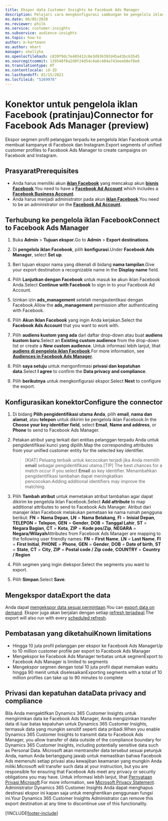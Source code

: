 ```yaml
---
title: Ekspor data Customer Insights ke Facebook Ads Manager
description: Pelajari cara mengkonfigurasi sambungan ke pengelola iklan Facebook.
ms.date: 06/05/2020
ms.reviewer: philk
ms.service: customer-insights
ms.subservice: audience-insights
ms.topic: how-to
author: m-hartmann
ms.author: mhart
manager: shellyha
ms.openlocfilehash: c839f9dc7e403412c0e3d936392d45a43bc63545
ms.sourcegitcommit: 139548f8a2d0f24d54c4a6c404a743eeeb8ef8e0
ms.translationtype: HT
ms.contentlocale: id-ID
ms.lasthandoff: 02/15/2021
ms.locfileid: "5269978"
---
```

# <a name="connector-for-facebook-ads-manager-preview"></a><span data-ttu-id="e9957-103">Konektor untuk pengelola iklan Facebook (pratinjau)</span><span class="sxs-lookup"><span data-stu-id="e9957-103">Connector for Facebook Ads Manager (preview)</span></span>

<span data-ttu-id="e9957-104">Ekspor segmen profil pelanggan terpadu ke pengelola iklan Facebook untuk membuat kampanye di Facebook dan Instagram.</span><span class="sxs-lookup"><span data-stu-id="e9957-104">Export segments of unified customer profiles to Facebook Ads Manager to create campaigns on Facebook and Instagram.</span></span>

## <a name="prerequisites"></a><span data-ttu-id="e9957-105">Prasyarat</span><span class="sxs-lookup"><span data-stu-id="e9957-105">Prerequisites</span></span>

- <span data-ttu-id="e9957-106">Anda harus memiliki akun [**iklan Facebook**](https://www.facebook.com/business/learn/lessons/step-by-step-ads-manager-account) yang mencakup akun [**bisnis Facebook**](https://business.facebook.com/).</span><span class="sxs-lookup"><span data-stu-id="e9957-106">You need to have a [**Facebook Ad Account**](https://www.facebook.com/business/learn/lessons/step-by-step-ads-manager-account) which includes a [**Facebook Business Account**](https://business.facebook.com/).</span></span>
- <span data-ttu-id="e9957-107">Anda harus menjadi administrator pada akun [**iklan Facebook**](https://www.facebook.com/business/learn/lessons/step-by-step-ads-manager-account).</span><span class="sxs-lookup"><span data-stu-id="e9957-107">You need to be an administrator on the [**Facebook Ad Account**](https://www.facebook.com/business/learn/lessons/step-by-step-ads-manager-account).</span></span>

## <a name="connect-to-facebook-ads-manager"></a><span data-ttu-id="e9957-108">Terhubung ke pengelola iklan Facebook</span><span class="sxs-lookup"><span data-stu-id="e9957-108">Connect to Facebook Ads Manager</span></span>

1. <span data-ttu-id="e9957-109">Buka **Admin** > **Tujuan ekspor**.</span><span class="sxs-lookup"><span data-stu-id="e9957-109">Go to **Admin** > **Export destinations**.</span></span>

1. <span data-ttu-id="e9957-110">Di **pengelola iklan Facebook**, pilih **konfigurasi**.</span><span class="sxs-lookup"><span data-stu-id="e9957-110">Under **Facebook Ads Manager**, select **Set up**.</span></span>

1. <span data-ttu-id="e9957-111">Beri tujuan ekspor nama yang dikenali di bidang **nama tampilan**.</span><span class="sxs-lookup"><span data-stu-id="e9957-111">Give your export destination a recognizable name in the **Display name** field.</span></span>

1. <span data-ttu-id="e9957-112">Pilih **Lanjutkan dengan Facebook** untuk masuk ke akun iklan Facebook Anda.</span><span class="sxs-lookup"><span data-stu-id="e9957-112">Select **Continue with Facebook** to sign in to your Facebook Ad Account.</span></span>

1. <span data-ttu-id="e9957-113">Izinkan izin **ads_management** setelah mengautentikasi dengan Facebook.</span><span class="sxs-lookup"><span data-stu-id="e9957-113">Allow the **ads_management** permission after authenticating with Facebook.</span></span>

1. <span data-ttu-id="e9957-114">Pilih **Akun Iklan Facebook** yang ingin Anda kerjakan.</span><span class="sxs-lookup"><span data-stu-id="e9957-114">Select the **Facebook Ads Account** that you want to work with.</span></span>

1. <span data-ttu-id="e9957-115">Pilih **audiens kustom yang ada** dari daftar drop-down atau buat **audiens kustom baru**.</span><span class="sxs-lookup"><span data-stu-id="e9957-115">Select an **Existing custom audience** from the drop-down list or create a **New custom audience**.</span></span> <span data-ttu-id="e9957-116">Untuk informasi lebih lanjut, lihat [**audiens di pengelola iklan Facebook**](https://www.facebook.com/business/help/744354708981227?id=2469097953376494).</span><span class="sxs-lookup"><span data-stu-id="e9957-116">For more information, see [**Audiences in Facebook Ads Manager**](https://www.facebook.com/business/help/744354708981227?id=2469097953376494).</span></span>

1. <span data-ttu-id="e9957-117">Pilih **saya setuju** untuk mengonfirmasi **privasi dan kepatuhan data**.</span><span class="sxs-lookup"><span data-stu-id="e9957-117">Select **I agree** to confirm the **Data privacy and compliance**.</span></span>

1. <span data-ttu-id="e9957-118">Pilih **berikutnya** untuk mengkonfigurasi ekspor.</span><span class="sxs-lookup"><span data-stu-id="e9957-118">Select **Next** to configure the export.</span></span>

## <a name="configure-the-connector"></a><span data-ttu-id="e9957-119">Konfigurasikan konektor</span><span class="sxs-lookup"><span data-stu-id="e9957-119">Configure the connector</span></span>

1. <span data-ttu-id="e9957-120">Di bidang **Pilih pengidentifikasi utama Anda**, pilih **email**, **nama dan alamat**, atau **telepon** untuk dikirim ke pengelola iklan Facebook.</span><span class="sxs-lookup"><span data-stu-id="e9957-120">In the **Choose your key identifier field**, select **Email**, **Name and address**, or **Phone** to send to Facebook Ads Manager.</span></span>

1. <span data-ttu-id="e9957-121">Petakan atribut yang terkait dari entitas pelanggan terpadu Anda untuk pengidentifikasi kunci yang dipilih.</span><span class="sxs-lookup"><span data-stu-id="e9957-121">Map the corresponding attributes from your unified customer entity for the selected key identifier.</span></span>
   > <span data-ttu-id="e9957-122">[KIAT] Peluang terbaik untuk kecocokan terjadi jika Anda memilih **email** sebagai pengidentifikasi utama.</span><span class="sxs-lookup"><span data-stu-id="e9957-122">[TIP] The best chances for a match occur if you select **Email** as key identifier.</span></span> <span data-ttu-id="e9957-123">Menambahkan pengidentifikasi tambahan dapat meningkatkan pencocokan.</span><span class="sxs-lookup"><span data-stu-id="e9957-123">Adding additional identifiers may improve the matching.</span></span>

1. <span data-ttu-id="e9957-124">Pilih **Tambah atribut** untuk memetakan atribut tambahan agar dapat dikirim ke pengelola iklan Facebook.</span><span class="sxs-lookup"><span data-stu-id="e9957-124">Select **Add attribute** to map additional attributes to send to Facebook Ads Manager.</span></span> <span data-ttu-id="e9957-125">Atribut dari manajer iklan Facebook melakukan pemetaan ke nama rumah pengguna berikut: **FN** = **Nama Depan**, **LN** = **Nama Belakang**, **FI** = **Inisial Depan**, **TELEPON** = **Telepon**, **GEN** = **Gender**, **DOB** = **Tanggal Lahir**, **ST** = **Negara Bagian**, **CT** = **Kota**, **ZIP** = **Kode pos/Zip**, **NEGARA** = **Negara/Wilayah**</span><span class="sxs-lookup"><span data-stu-id="e9957-125">Attributes from Facebook Ads Manager are mapping to the following user friendly names: **FN** = **First Name**, **LN** = **Last Name**, **FI** = **First Initial**, **PHONE** = **Phone**, **GEN** = **Gender**, **DOB** = **Date of birth**, **ST** = **State**, **CT** = **City**, **ZIP** = **Postal code / Zip code**, **COUNTRY** = **Country / Region**</span></span>

1. <span data-ttu-id="e9957-126">Pilih segmen yang ingin diekspor.</span><span class="sxs-lookup"><span data-stu-id="e9957-126">Select the segments you want to export.</span></span>

1. <span data-ttu-id="e9957-127">Pilih **Simpan**.</span><span class="sxs-lookup"><span data-stu-id="e9957-127">Select **Save**.</span></span>

## <a name="export-the-data"></a><span data-ttu-id="e9957-128">Mengekspor data</span><span class="sxs-lookup"><span data-stu-id="e9957-128">Export the data</span></span>

<span data-ttu-id="e9957-129">Anda dapat [mengekspor data sesuai permintaan](export-destinations.md).</span><span class="sxs-lookup"><span data-stu-id="e9957-129">You can [export data on demand](export-destinations.md).</span></span> <span data-ttu-id="e9957-130">Ekspor juga akan berjalan dengan setiap [refresh terjadwal](system.md#schedule-tab).</span><span class="sxs-lookup"><span data-stu-id="e9957-130">The export will also run with every [scheduled refresh](system.md#schedule-tab).</span></span>

## <a name="known-limitations"></a><span data-ttu-id="e9957-131">Pembatasan yang diketahui</span><span class="sxs-lookup"><span data-stu-id="e9957-131">Known limitations</span></span>

- <span data-ttu-id="e9957-132">Hingga 10 juta profil pelanggan per ekspor ke Facebook Ads Manager</span><span class="sxs-lookup"><span data-stu-id="e9957-132">Up to 10 million customer profile per export to Facebook Ads Manager</span></span> 
- <span data-ttu-id="e9957-133">Mengekspor ke Facebook Ads Manager terbatas untuk segmen</span><span class="sxs-lookup"><span data-stu-id="e9957-133">Export to Facebook Ads Manager is limited to segments</span></span>
- <span data-ttu-id="e9957-134">Mengekspor segmen dengan total 10 juta profil dapat memakan waktu hingga 90 menit untuk diselesaikan</span><span class="sxs-lookup"><span data-stu-id="e9957-134">Exporting segments with a total of 10 million profiles can take up to 90 minutes to complete</span></span>

## <a name="data-privacy-and-compliance"></a><span data-ttu-id="e9957-135">Privasi dan kepatuhan data</span><span class="sxs-lookup"><span data-stu-id="e9957-135">Data privacy and compliance</span></span>

<span data-ttu-id="e9957-136">Bila Anda mengaktifkan Dynamics 365 Customer Insights untuk mengirimkan data ke Facebook Ads Manager, Anda mengizinkan transfer data di luar batas kepatuhan untuk Dynamics 365 Customer Insights, termasuk data yang mungkin sensitif seperti data pribadi.</span><span class="sxs-lookup"><span data-stu-id="e9957-136">When you enable Dynamics 365 Customer Insights to transmit data to Facebook Ads Manager, you allow transfer of data outside of the compliance boundary for Dynamics 365 Customer Insights, including potentially sensitive data such as Personal Data.</span></span> <span data-ttu-id="e9957-137">Microsoft akan mentransfer data tersebut sesuai petunjuk Anda, namun Anda bertanggung jawab untuk memastikan bahwa Facebook Ads memenuhi setiap privasi atau kewajiban keamanan yang mungkin Anda miliki.</span><span class="sxs-lookup"><span data-stu-id="e9957-137">Microsoft will transfer such data at your instruction, but you are responsible for ensuring that Facebook Ads meet any privacy or security obligations you may have.</span></span> <span data-ttu-id="e9957-138">Untuk informasi lebih lanjut, lihat [Pernyataan Privasi Microsoft](https://go.microsoft.com/fwlink/?linkid=396732).</span><span class="sxs-lookup"><span data-stu-id="e9957-138">For more information, see [Microsoft Privacy Statement](https://go.microsoft.com/fwlink/?linkid=396732).</span></span>
<span data-ttu-id="e9957-139">Administrator Dynamics 365 Customer Insights Anda dapat menghapus destinasi ekspor ini kapan saja untuk menghentikan penggunaan fungsi ini.</span><span class="sxs-lookup"><span data-stu-id="e9957-139">Your Dynamics 365 Customer Insights Administrator can remove this export destination at any time to discontinue use of this functionality.</span></span>


[!INCLUDE[footer-include](../includes/footer-banner.md)]